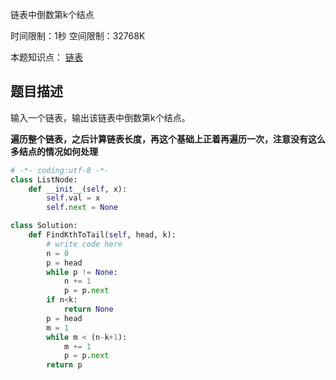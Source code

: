 链表中倒数第k个结点

时间限制：1秒 空间限制：32768K 

本题知识点： [链表](https://www.nowcoder.com/questionCenter?questionTypes=000100&mutiTagIds=580)

## 题目描述

输入一个链表，输出该链表中倒数第k个结点。

**遍历整个链表，之后计算链表长度，再这个基础上正着再遍历一次，注意没有这么多结点的情况如何处理**

```python
# -*- coding:utf-8 -*-
class ListNode:
    def __init__(self, x):
        self.val = x
        self.next = None

class Solution:
    def FindKthToTail(self, head, k):
        # write code here
        n = 0
        p = head
        while p != None:
            n += 1
            p = p.next
        if n<k:
            return None
        p = head
        m = 1
        while m < (n-k+1):
            m += 1
            p = p.next
        return p
```


